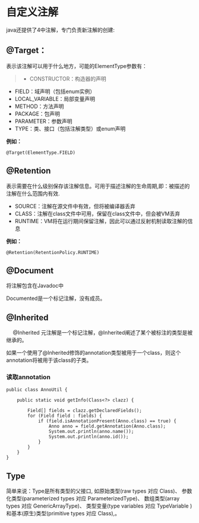 # 自定义注解

java还提供了4中注解，专门负责新注解的创建:

## @Target：
表示该注解可以用于什么地方，可能的ElementType参数有：

> - CONSTRUCTOR：构造器的声明
- FIELD：域声明（包括enum实例）
- LOCAL_VARIABLE：局部变量声明
- METHOD：方法声明
- PACKAGE：包声明
- PARAMETER：参数声明
- TYPE：类、接口（包括注解类型）或enum声明

**例如：**

```@Target(ElementType.FIELD)```

## @Retention

表示需要在什么级别保存该注解信息。可用于描述注解的生命周期,即：被描述的注解在什么范围内有效.

- SOURCE：注解在源文件中有效，但将被编译器丢弃
- CLASS：注解在class文件中可用，保留在class文件中，但会被VM丢弃
- RUNTIME：VM将在运行期间保留注解，因此可以通过反射机制读取注解的信息

**例如：**

```@Retention(RetentionPolicy.RUNTIME)```

## @Document

将注解包含在Javadoc中

Documented是一个标记注解，没有成员。

## @Inherited
　
@Inherited 元注解是一个标记注解，@Inherited阐述了某个被标注的类型是被继承的。

如果一个使用了@Inherited修饰的annotation类型被用于一个class，则这个annotation将被用于该class的子类。


### 读取annotation

```
public class AnnoUtil {

    public static void getInfo(Class<?> clazz) {

        Field[] fields = clazz.getDeclaredFields();
        for (Field field : fields) {
            if (field.isAnnotationPresent(Anno.class) == true) {
                Anno anno = field.getAnnotation(Anno.class);
                System.out.println(anno.name());
                System.out.println(anno.id());
            }
        }
    }
}

```


## Type

简单来说：Type是所有类型的父接口, 如原始类型(raw types 对应 Class)、 参数化类型(parameterized types 对应 ParameterizedType)、 数组类型(array types 对应 GenericArrayType)、 类型变量(type variables 对应 TypeVariable )和基本(原生)类型(primitive types 对应 Class),。















